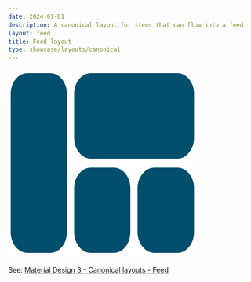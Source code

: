 ```yaml
---
date: 2024-01-01
description: A canonical layout for items that can flow into a feed
layout: feed
title: Feed layout
type: showcase/layouts/canonical
---
```

![layout-feed.webp](/images/layout-feed_1722025574088_0.webp)

See: [Material Design 3 - Canonical layouts - Feed](https://m3.material.io/foundations/layout/canonical-layouts/feed)
